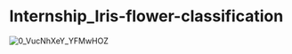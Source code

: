 # Internship_Iris-flower-classification
![0_VucNhXeY_YFMwHOZ](https://user-images.githubusercontent.com/118047264/226838508-c0ed0ecf-f575-4226-838d-4a2b88607538.jpg)
